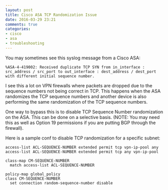 ```yaml
---
layout: post
title: Cisco ASA TCP Randomization Issue
date: 2016-03-29 23:21
comments: true
categories:
- cisco
- asa
- troubleshooting
---
```

You may sometimes see this syslog message from a Cisco ASA:

`%ASA-4-419002: Received duplicate TCP SYN from in_interface : src_address / src_port to out_interface : dest_address / dest_port with different initial sequence number.`

I see this a lot on VPN firewalls where packets are dropped due to the sequence numbers not being correct in TCP.  This happens when the ASA randomizes the TCP sequence numbers and another device is also performing the same randomization of the TCP sequence numbers.

 

One way to bypass this is to disable TCP Sequence Number randomization on the ASA.  This can be done on a selective basis.  (NOTE:  You may need this as well as Option 19 permissions if you are putting BGP through the firewall).

 

Here is a sample conf to disable TCP randomization for a specific subnet:

 
```
access-list ACL-SEQUENCE-NUMBER extended permit tcp vpn-ip-pool any
access-list ACL-SEQUENCE-NUMBER extended permit tcp any vpn-ip-pool

class-map CM-SEQUENCE-NUMBER
  match access-list ACL-SEQUENCE-NUMBER

policy-map global_policy
class CM-SEQUENCE-NUMBER
  set connection random-sequence-number disable
```


